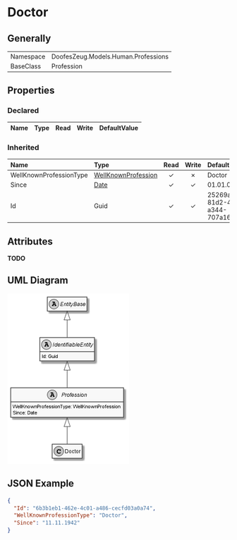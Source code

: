 ﻿# Doctor

## Generally

|||
|:-|:-|
|Namespace|DoofesZeug.Models.Human.Professions|
|BaseClass|Profession|

## Properties

### Declared

|Name|Type|Read|Write|DefaultValue|
|:---|:---|:--:|:---:|:-----------|

### Inherited

|Name|Type|Read|Write|DefaultValue|
|:---|:---|:--:|:---:|:-----------|
|WellKnownProfessionType|[WellKnownProfession](../../Enumerations/DoofesZeug.Models.Human.Professions\WellKnownProfession.md)|&#x2713;|&#x2717;|Doctor|
|Since|[Date](../../Models/DoofesZeug.Models.DateAndTime\Date.md)|&#x2713;|&#x2713;|01.01.0001|
|Id|Guid|&#x2713;|&#x2713;|25269a4c-81d2-4247-a344-707a16561fa0|

## Attributes

**TODO**

## UML Diagram

![Doctor.png](./Doctor.png "Doctor")

## JSON Example

```json
{
  "Id": "6b3b1eb1-462e-4c01-a486-cecfd03a0a74",
  "WellKnownProfessionType": "Doctor",
  "Since": "11.11.1942"
}
```

